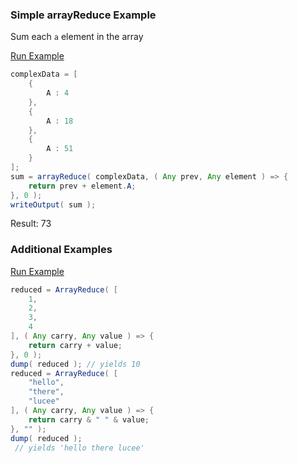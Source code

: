 ### Simple arrayReduce Example

Sum each `a` element in the array

<a href="https://try.boxlang.io/?code=eJxVjcEKwjAQRM%2FZr5hjikEsKIilQsC74FU8hLgHoUlDTNQi%2FXdjQYq3fTuzb23vQsevg0kGLc4g8SYhNHZYkxjVjPX2nzd1Ybo0dM%2BuXJoYzXDia7YsYWepgoT2A0Lkh5om7tixT6jQ7lFskVOOfipg8UuXuqFRYYWqoWe8JT7mFHKS%2BH4ruw8PZTLx" target="_blank">Run Example</a>

```java
complexData = [ 
	{
		A : 4
	},
	{
		A : 18
	},
	{
		A : 51
	}
];
sum = arrayReduce( complexData, ( Any prev, Any element ) => {
	return prev + element.A;
}, 0 );
writeOutput( sum );

```

Result: 73

### Additional Examples

<a href="https://try.boxlang.io/?code=eJyVjr0KwkAQhOvsUwxX5AcPkqhdiJBXsBWL4C1EOKOsOeEQ393jYpFCC1kGZpni%2B4SNO7FBi06k9%2Fv45jiAklpTsg7ZhGzpqJGjGz1OvYjXsT566xgF2h2elAhPTsZ5x2oeG3ppVCgaMu5yyyEfXNGgLOHPbM0ddUXyQ4MSNbC1VxUc1DSwcGw2rKz%2BdUqhwqULM6W%2BqdHCLYt4RDQiNqM3DUJZHA%3D%3D" target="_blank">Run Example</a>

```java
reduced = ArrayReduce( [ 
	1,
	2,
	3,
	4
], ( Any carry, Any value ) => {
	return carry + value;
}, 0 );
dump( reduced ); // yields 10
reduced = ArrayReduce( [
	"hello",
	"there",
	"lucee"
], ( Any carry, Any value ) => {
	return carry & " " & value;
}, "" );
dump( reduced );
 // yields 'hello there lucee'

```



